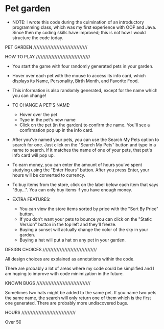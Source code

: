 # Pet garden

* NOTE: I wrote this code during the culmination of an introductory programming class, which was my first experience with OOP and Java. Since then my coding skills have improved; this is not how I would structure the code today.

PET GARDEN
///////////////////////////////////

HOW TO PLAY
///////////////////////////////////

- You start the game with four randomly generated pets in your garden.
- Hover over each pet with the mouse to access its info card, which displays its Name, Personality, Birth Month, and Favorite Food.
- This information is also randomly generated, except for the name which you can change!

- TO CHANGE A PET'S NAME:
   + Hover over the pet
   + Type in the pet's new name
   + Click on the pet (in the garden) to confirm the name. You'll see a confirmation pop up in the info card.

- After you've named your pets, you can use the Search My Pets option to search for one. Just click on the "Search My Pets"
  button and type in a name to search. If it matches the name of one of your pets, that pet's info card will pop up.

- To earn money, you can enter the amount of hours you've spent studying using the "Enter Hours" button. After you press
  Enter, your hours will be converted to currency.

- To buy items from the store, click on the label below each item that says "Buy...". You can only buy items if you have
  enough money.

- EXTRA FEATURES:
  + You can view the store items sorted by price with the "Sort By Price" button.
  + If you don't want your pets to bounce you can click on the "Static Version" button in the top left and they'll freeze.
  + Buying a sunset will actually change the color of the sky in your garden.
  + Buying a hat will put a hat on any pet in your garden.


DESIGN CHOICES
///////////////////////////////////

All design choices are explained as annotations within the code.

There are probably a lot of areas where my code could be simplified and I am hoping to improve with code minimization in
the future.


KNOWN BUGS
///////////////////////////////////

Sometimes two hats might be added to the same pet. If you name two pets the same name, the search will only return one of them
which is the first one generated. There are probably more undiscovered bugs.


HOURS
///////////////////////////////////

Over 50
